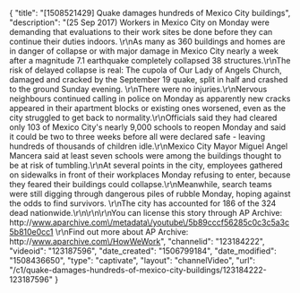 {
    "title": "[1508521429] Quake damages hundreds of Mexico City buildings",
    "description": "(25 Sep 2017) Workers in Mexico City on Monday were demanding that evaluations to their work sites be done before they can continue their duties indoors. \r\nAs many as 360 buildings and homes are in danger of collapse or with major damage in Mexico City nearly a week after a magnitude 7.1 earthquake completely collapsed 38 structures.\r\nThe risk of delayed collapse is real: The cupola of Our Lady of Angels Church, damaged and cracked by the September 19 quake, split in half and crashed to the ground Sunday evening. \r\nThere were no injuries.\r\nNervous neighbours continued calling in police on Monday as apparently new cracks appeared in their apartment blocks or existing ones worsened, even as the city struggled to get back to normality.\r\nOfficials said they had cleared only 103 of Mexico City's nearly 9,000 schools to reopen Monday and said it could be two to three weeks before all were declared safe - leaving hundreds of thousands of children idle.\r\nMexico City Mayor Miguel Angel Mancera said at least seven schools were among the buildings thought to be at risk of tumbling.\r\nAt several points in the city, employees gathered on sidewalks in front of their workplaces Monday refusing to enter, because they feared their buildings could collapse.\r\nMeanwhile, search teams were still digging through dangerous piles of rubble Monday, hoping against the odds to find survivors. \r\nThe city has accounted for 186 of the 324 dead nationwide.\r\n\r\n\r\nYou can license this story through AP Archive: http:\/\/www.aparchive.com\/metadata\/youtube\/5b89cccf56285c0c3c5a3c5b810e0cc1 \r\nFind out more about AP Archive: http:\/\/www.aparchive.com\/HowWeWork",
    "channelid": "123184222",
    "videoid": "123187596",
    "date_created": "1506799184",
    "date_modified": "1508436650",
    "type": "captivate",
    "layout": "channelVideo",
    "url": "\/c1\/quake-damages-hundreds-of-mexico-city-buildings\/123184222-123187596"
}
